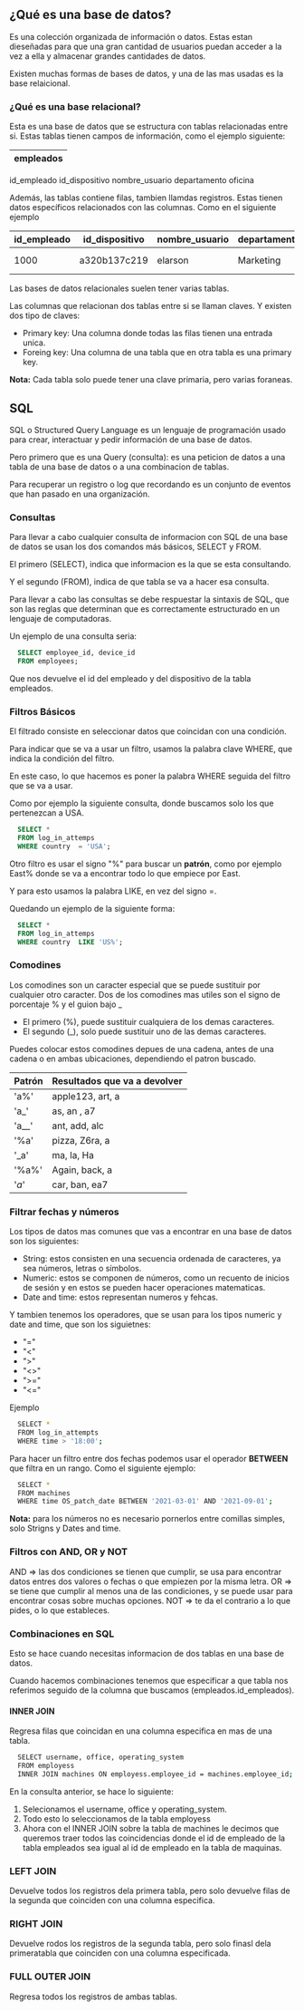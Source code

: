 ## ¿Qué es una base de datos?

Es una colección organizada de información o datos. Estas estan dieseñadas para que una gran cantidad de usuarios puedan acceder a la vez a ella y almacenar grandes cantidades de datos. 

Existen muchas formas de bases de datos, y una de las mas usadas es la base relaicional. 

### ¿Qué es una base relacional?

Esta es una base de datos que se estructura con tablas relacionadas entre si. Estas tablas tienen campos de información, como el ejemplo siguiente: 

|empleados|
|-----------|
id_empleado
id_dispositivo
nombre_usuario
departamento
oficina

Además, las tablas contiene filas, tambien llamdas registros. Estas tienen datos específicos relacionados con las columnas. Como en el siguiente ejemplo

|id_empleado|id_dispositivo| nombre_usuario| departamento| oficina|
|-----------|--------------|----------------|------------|---------|
| 1000 | a320b137c219 | elarson | Marketing | East-170|


Las bases de datos relacionales suelen tener varias tablas. 

Las columnas que relacionan dos tablas entre si se llaman claves. Y existen dos tipo de claves: 
- Primary key: Una columna donde todas las filas tienen una entrada unica.
- Foreing key: Una columna de una tabla que en otra tabla es una primary key.

**Nota:** Cada tabla solo puede tener una clave primaria, pero varias foraneas. 

## SQL

SQL o Structured Query Language es un lenguaje de programación usado para crear, interactuar y pedir información de una base de datos. 

Pero primero que es una Query (consulta): es una peticion de datos a una tabla de una base de datos o a una combinacion de tablas. 

Para recuperar un registro o log que recordando es un conjunto de eventos que han pasado en una organización.

### Consultas 

Para llevar a cabo cualquier consulta de informacion con SQL de una base de datos se usan los dos comandos más básicos, SELECT y FROM. 

El primero (SELECT), indica que informacion es la que se esta consultando. 

Y el segundo (FROM), indica de que tabla se va a hacer esa consulta. 

Para llevar a cabo las consultas se debe respuestar la sintaxis de SQL, que son las reglas que determinan que es correctamente estructurado en un lenguaje de computadoras. 

Un ejemplo de una consulta seria:

~~~SQL
  SELECT employee_id, device_id
  FROM employees;
~~~

Que nos devuelve el id del empleado y del dispositivo de la tabla empleados. 

### Filtros Básicos

El filtrado consiste en seleccionar datos que coincidan con una condición. 

Para indicar que se va a usar un filtro, usamos la palabra clave WHERE, que indica la condición del filtro. 

En este caso, lo que hacemos es poner la palabra WHERE seguida del filtro que se va a usar. 

Como por ejemplo la siguiente consulta, donde buscamos solo los que pertenezcan a USA. 

~~~SQL
  SELECT *
  FROM log_in_attemps
  WHERE country  = 'USA';
~~~

Otro filtro es usar el signo "%" para buscar un **patrón**, como por ejemplo East% donde se va a encontrar todo lo que empiece por East. 

Y para esto usamos la palabra LIKE, en vez del signo =.

Quedando un ejemplo de la siguiente forma: 

~~~SQL
  SELECT *
  FROM log_in_attemps
  WHERE country  LIKE 'US%';
~~~

### Comodines

Los comodines son un caracter especial que se puede sustituir por cualquier otro caracter. Dos de los comodines mas utiles son el signo de porcentaje % y el guion bajo _
- El primero (%), puede sustituir cualquiera de los demas caracteres.
- El segundo (_), solo puede sustituir uno de las demas caracteres.

Puedes colocar estos comodines depues de una cadena, antes de una cadena o en ambas ubicaciones, dependiendo el patron buscado. 

| Patrón | Resultados que va a devolver |
|--------|------------------------------|
| 'a%' | apple123, art, a |
| 'a_' | as, an , a7 |
| 'a__' | ant, add, alc |
| '%a' | pizza, Z6ra, a |
| '_a' | ma, la, Ha |
| '%a%' | Again, back, a |
| '_a_' | car, ban, ea7 |

### Filtrar fechas y números

Los tipos de datos mas comunes que vas a encontrar en una base de datos son los siguientes: 
- String: estos consisten en una secuencia ordenada de caracteres, ya sea números, letras o símbolos. 
- Numeric: estos se componen de números, como un recuento de inicios de sesión y en estos se pueden hacer operaciones matematicas. 
- Date and time: estos representan numeros y fehcas.

Y tambien tenemos los operadores, que se usan para los tipos numeric y date and time, que son los siguietnes:
- "="
- "<"
- ">"
- "<>"
- ">="
- "<="

Ejemplo 

~~~bash
  SELECT *
  FROM log_in_attempts
  WHERE time > '18:00';
~~~

Para hacer un filtro entre dos fechas podemos usar el operador **BETWEEN** que filtra en un rango. Como el siguiente ejemplo:

~~~bash
  SELECT *
  FROM machines
  WHERE time OS_patch_date BETWEEN '2021-03-01' AND '2021-09-01';
~~~

**Nota:** para los números no es necesario pornerlos entre comillas simples, solo Strigns y Dates and time. 

### Filtros con AND, OR y NOT

AND => las dos condiciones se tienen que cumplir, se usa para encontrar datos entres dos valores o fechas o que empiezen por la misma letra. 
OR => se tiene que cumplir al menos una de las condiciones, y se puede usar para encontrar cosas sobre muchas opciones. 
NOT => te da el contrario a lo que pides, o lo que estableces. 

### Combinaciones en SQL

Esto se hace cuando necesitas informacion de dos tablas en una base de datos. 

Cuando hacemos combinaciones tenemos que especificar a que tabla nos referimos seguido de la columna que buscamos (empleados.id_empleados).

#### INNER JOIN

Regresa filas que coincidan en una columna especifica en mas de una tabla.

~~~bash
  SELECT username, office, operating_system
  FROM employess
  INNER JOIN machines ON employess.employee_id = machines.employee_id;
~~~

En la consulta anterior, se hace lo siguiente: 
1. Selecionamos el username, office y operating_system.
2. Todo esto lo seleccionamos de la tabla employess
3. Ahora con el INNER JOIN sobre la tabla de machines le decimos que queremos traer todos las coincidencias donde el id de empleado de la tabla empleados sea igual al id de empleado en la tabla de maquinas.

### LEFT JOIN

Devuelve todos los registros dela primera tabla, pero solo devuelve filas de la segunda que coinciden con una columna especifica. 

### RIGHT JOIN

Devuelve rodos los registros de la segunda tabla, pero solo finasl dela primeratabla que coinciden con una columna especificada. 

### FULL OUTER JOIN

Regresa todos los registros de ambas tablas. 

